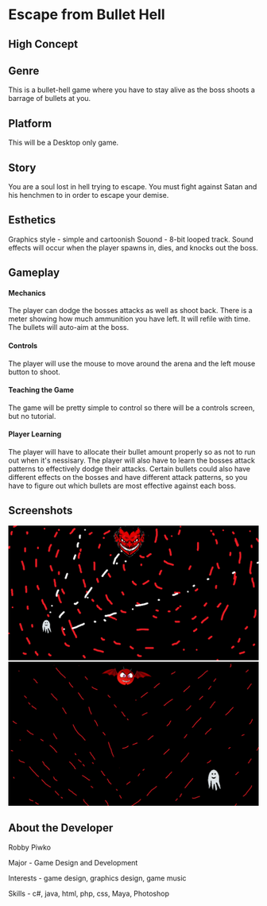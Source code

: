 # Escape from Bullet Hell

## High Concept

## Genre
This is a bullet-hell game where you have to stay alive as the boss shoots a barrage of bullets at you.

## Platform
This will be a Desktop only game.

## Story
You are a soul lost in hell trying to escape.  You must fight against Satan and his henchmen to in order to escape your demise.

## Esthetics
Graphics style - simple and cartoonish
Souond - 8-bit looped track.  Sound effects will occur when the player spawns in, dies, and knocks out the boss.

## Gameplay
#### Mechanics
The player can dodge the bosses attacks as well as shoot back.  There is a meter showing how much ammunition you have left.  It will refile with time. The bullets will auto-aim at the boss.

#### Controls
The player will use the mouse to move around the arena and the left mouse button to shoot.

#### Teaching the Game
The game will be pretty simple to control so there will be a controls screen, but no tutorial.

#### Player Learning
The player will have to allocate their bullet amount properly so as not to run out when it's nessisary.  The player will also have to learn the bosses attack patterns to effectively dodge their attacks.  Certain bullets could also have different effects on the bosses and have different attack patterns, so you have to figure out which bullets are most effective against each boss.

## Screenshots
![alt text](https://github.com/Peekz1025/IGME_230/blob/master/screenshot1.png "screenshot1")
![alt text](https://github.com/Peekz1025/IGME_230/blob/master/screenshot2.png "screenshot2")

## About the Developer
Robby Piwko

Major - Game Design and Development

Interests - game design, graphics design, game music

Skills - c#, java, html, php, css, Maya, Photoshop
